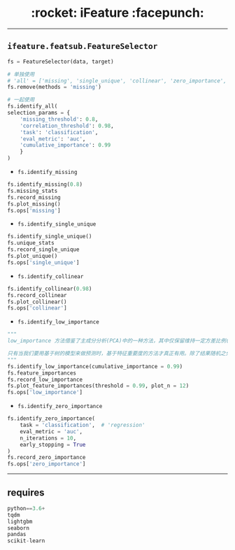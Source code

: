 <h1 align = "center">:rocket: iFeature :facepunch:</h1>

---
## `ifeature.featsub.FeatureSelector`
```python
fs = FeatureSelector(data, target)

# 单独使用
# 'all' = ['missing', 'single_unique', 'collinear', 'zero_importance', 'low_importance']
fs.remove(methods = 'missing')

# 一起使用
fs.identify_all( 
selection_params = {
    'missing_threshold': 0.8,
    'correlation_threshold': 0.98,
    'task': 'classification',
    'eval_metric': 'auc',
    'cumulative_importance': 0.99
    }
)
```

- `fs.identify_missing`
```python
fs.identify_missing(0.8)
fs.missing_stats
fs.record_missing
fs.plot_missing()
fs.ops['missing']
```

- `fs.identify_single_unique`
```python
fs.identify_single_unique()
fs.unique_stats
fs.record_single_unique
fs.plot_unique()
fs.ops['single_unique']
```

- `fs.identify_collinear`
```python
fs.identify_collinear(0.98)
fs.record_collinear
fs.plot_collinear()
fs.ops['collinear']
```

- `fs.identify_low_importance`
```python
"""
low_importance 方法借鉴了主成分分析(PCA)中的一种方法，其中仅保留维持一定方差比例(比如 95%)所需的主成分是很常见的做法。要纳入考虑的总重要度百分比基于同一思想。

只有当我们要用基于树的模型来做预测时，基于特征重要度的方法才真正有用。除了结果随机之外，基于重要度的方法还是一种黑箱方法，也就是说我们并不真正清楚模型认为某些特征无关的原因。如果使用这些方法，多次运行它们看到结果的改变情况，也许可以创建具有不同参数的多个数据集来进行测试!
"""
fs.identify_low_importance(cumulative_importance = 0.99)
fs.feature_importances
fs.record_low_importance
fs.plot_feature_importances(threshold = 0.99, plot_n = 12)
fs.ops['low_importance']

```

- `fs.identify_zero_importance`
```python
fs.identify_zero_importance(
    task = 'classification',  # 'regression'
    eval_metric = 'auc',
    n_iterations = 10,
    early_stopping = True
)
fs.record_zero_importance
fs.ops['zero_importance']
```

---

## **requires**
```python
python==3.6+
tqdm
lightgbm
seaborn
pandas
scikit-learn
```
